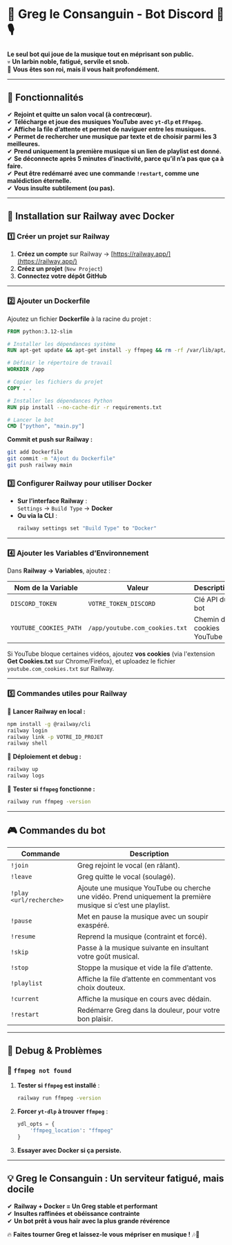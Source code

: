 # **👑 Greg le Consanguin - Bot Discord** 🎵🎙️  

**Le seul bot qui joue de la musique tout en méprisant son public.**  
💀 **Un larbin noble, fatigué, servile et snob.**  
💬 **Vous êtes son roi, mais il vous hait profondément.**  

---

## **🚀 Fonctionnalités**
✔ **Rejoint et quitte un salon vocal (à contrecœur).**  
✔ **Télécharge et joue des musiques YouTube avec `yt-dlp` et `FFmpeg`.**  
✔ **Affiche la file d’attente et permet de naviguer entre les musiques.**  
✔ **Permet de rechercher une musique par texte et de choisir parmi les 3 meilleures.**  
✔ **Prend uniquement la première musique si un lien de playlist est donné.**  
✔ **Se déconnecte après 5 minutes d’inactivité, parce qu’il n’a pas que ça à faire.**  
✔ **Peut être redémarré avec une commande `!restart`, comme une malédiction éternelle.**  
✔ **Vous insulte subtilement (ou pas).**  

---

## **📜 Installation sur Railway avec Docker**
### **1️⃣ Créer un projet sur Railway**
1. **Créez un compte** sur Railway → [https://railway.app/](https://railway.app/)  
2. **Créez un projet** (`New Project`)  
3. **Connectez votre dépôt GitHub**  

---

### **2️⃣ Ajouter un Dockerfile**
Ajoutez un fichier **Dockerfile** à la racine du projet :
```dockerfile
FROM python:3.12-slim

# Installer les dépendances système
RUN apt-get update && apt-get install -y ffmpeg && rm -rf /var/lib/apt/lists/*

# Définir le répertoire de travail
WORKDIR /app

# Copier les fichiers du projet
COPY . .

# Installer les dépendances Python
RUN pip install --no-cache-dir -r requirements.txt

# Lancer le bot
CMD ["python", "main.py"]
```

**Commit et push sur Railway :**
```sh
git add Dockerfile
git commit -m "Ajout du Dockerfile"
git push railway main
```

### **3️⃣ Configurer Railway pour utiliser Docker**
- **Sur l’interface Railway** :  
  `Settings` → `Build Type` → **Docker**  
- **Ou via la CLI** :
  ```sh
  railway settings set "Build Type" to "Docker"
  ```

---

### **4️⃣ Ajouter les Variables d’Environnement**
Dans **Railway → Variables**, ajoutez :

| Nom de la Variable      | Valeur                           | Description |
|------------------------|--------------------------------|-------------|
| `DISCORD_TOKEN`        | `VOTRE_TOKEN_DISCORD`          | Clé API du bot |
| `YOUTUBE_COOKIES_PATH` | `/app/youtube.com_cookies.txt` | Chemin des cookies YouTube |

Si YouTube bloque certaines vidéos, ajoutez **vos cookies** (via l'extension **Get Cookies.txt** sur Chrome/Firefox), et uploadez le fichier `youtube.com_cookies.txt` sur Railway.

---

### **5️⃣ Commandes utiles pour Railway**
📌 **Lancer Railway en local :**
```sh
npm install -g @railway/cli
railway login
railway link -p VOTRE_ID_PROJET
railway shell
```

📌 **Déploiement et debug :**
```sh
railway up
railway logs
```

📌 **Tester si `ffmpeg` fonctionne :**
```sh
railway run ffmpeg -version
```

---

## **🎮 Commandes du bot**
| Commande | Description |
|----------|------------|
| `!join` | Greg rejoint le vocal (en râlant). |
| `!leave` | Greg quitte le vocal (soulagé). |
| `!play <url/recherche>` | Ajoute une musique YouTube ou cherche une vidéo. Prend uniquement la première musique si c’est une playlist. |
| `!pause` | Met en pause la musique avec un soupir exaspéré. |
| `!resume` | Reprend la musique (contraint et forcé). |
| `!skip` | Passe à la musique suivante en insultant votre goût musical. |
| `!stop` | Stoppe la musique et vide la file d’attente. |
| `!playlist` | Affiche la file d’attente en commentant vos choix douteux. |
| `!current` | Affiche la musique en cours avec dédain. |
| `!restart` | Redémarre Greg dans la douleur, pour votre bon plaisir. |

---

## **🐛 Debug & Problèmes**
### **🔴 `ffmpeg not found`**
1. **Tester si `ffmpeg` est installé** :
   ```sh
   railway run ffmpeg -version
   ```
2. **Forcer `yt-dlp` à trouver `ffmpeg`** :
   ```python
   ydl_opts = {
       'ffmpeg_location': "ffmpeg"
   }
   ```
3. **Essayer avec Docker si ça persiste.**

---

## **💡 Greg le Consanguin : Un serviteur fatigué, mais docile**
✔ **Railway + Docker = Un Greg stable et performant**  
✔ **Insultes raffinées et obéissance contrainte**  
✔ **Un bot prêt à vous haïr avec la plus grande révérence**  

🔥 **Faites tourner Greg et laissez-le vous mépriser en musique !** 🎶👑

